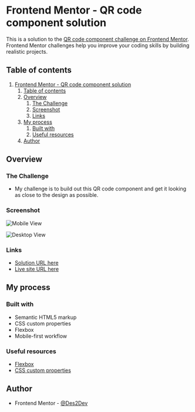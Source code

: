 # Frontend Mentor - QR code component solution

This is a solution to the [QR code component challenge on Frontend Mentor](https://www.frontendmentor.io/challenges/qr-code-component-iux_sIO_H). Frontend Mentor challenges help you improve your coding skills by building realistic projects.

## Table of contents

1. [Frontend Mentor - QR code component solution](#frontend-mentor---qr-code-component-solution)
   1. [Table of contents](#table-of-contents)
   2. [Overview](#overview)
      1. [The Challenge](#the-challenge)
      2. [Screenshot](#screenshot)
      3. [Links](#links)
   3. [My process](#my-process)
      1. [Built with](#built-with)
      2. [Useful resources](#useful-resources)
   4. [Author](#author)

## Overview

### The Challenge

- My challenge is to build out this QR code component and get it looking as close to the design as possible.

### Screenshot

![Mobile View](./screenshot/mobile-view.png)

![Desktop View](./screenshot/desktop-view.png)

### Links

- [Solution URL here](https://www.frontendmentor.io/solutions/mobilefirst-card-component-solution-using-css-flexbox-F-PmGQRUf3)
- [Live site URL here](https://abdullah-mn.github.io/QR-card-component/)

## My process

### Built with

- Semantic HTML5 markup
- CSS custom properties
- Flexbox
- Mobile-first workflow

### Useful resources

- [Flexbox](https://developer.mozilla.org/en-US/docs/Web/CSS/CSS_Flexible_Box_Layout/Basic_Concepts_of_Flexbox)
- [CSS custom properties](https://developer.mozilla.org/en-US/docs/Web/CSS/Using_CSS_custom_properties)

## Author

- Frontend Mentor - [@Des2Dev](https://www.frontendmentor.io/profile/abdullah-mn)
